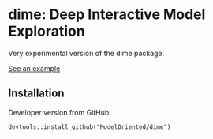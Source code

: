 # dime: Deep Interactive Model Exploration
Very experimental version of the dime package.

[See an example](https://modeloriented.github.io/dime/demo.html)

## Installation

Developer version from GitHub:

``` 
devtools::install_github("ModelOriented/dime")
```
